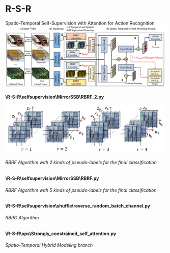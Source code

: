 # R-S-R
Spatio-Temporal Self-Supervision with Attention for Action Recognition
![Overview of Our R-S-R](https://github.com/ZhangHerman/R-S-R/blob/main/R-S-R.PNG)
#### \R-S-R\selfsupervision\MirrorSSB\RBRF_2.py
![Overview of Our RBRF Algorithm (The Case Where The Current Batch is Selected)](https://github.com/ZhangHerman/R-S-R/blob/main/RBRF.PNG)
###### RBRF Algorithm with 2 kinds of pseudo-labels for the final classification
#### \R-S-R\selfsupervision\MirrorSSB\RBRF.py
###### RBRF Algorithm with 5 kinds of pseudo-labels for the final classification
#### \R-S-R\selfsupervision\shuffle\reverse_random_batch_channel.py
###### RBRC Algorithm
#### \R-S-R\ops\Strongly_constrained_self_attention.py
###### Spatio-Temporal Hybrid Modeling branch

